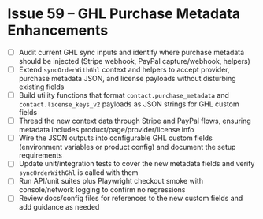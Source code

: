# Issue 59 – GHL Purchase Metadata Enhancements

- [ ] Audit current GHL sync inputs and identify where purchase metadata should be injected (Stripe webhook, PayPal capture/webhook, helpers)
- [ ] Extend `syncOrderWithGhl` context and helpers to accept provider, purchase metadata JSON, and license payloads without disturbing existing fields
- [ ] Build utility functions that format `contact.purchase_metadata` and `contact.license_keys_v2` payloads as JSON strings for GHL custom fields
- [ ] Thread the new context data through Stripe and PayPal flows, ensuring metadata includes product/page/provider/license info
- [ ] Wire the JSON outputs into configurable GHL custom fields (environment variables or product config) and document the setup requirements
- [ ] Update unit/integration tests to cover the new metadata fields and verify `syncOrderWithGhl` is called with them
- [ ] Run API/unit suites plus Playwright checkout smoke with console/network logging to confirm no regressions
- [ ] Review docs/config files for references to the new custom fields and add guidance as needed
